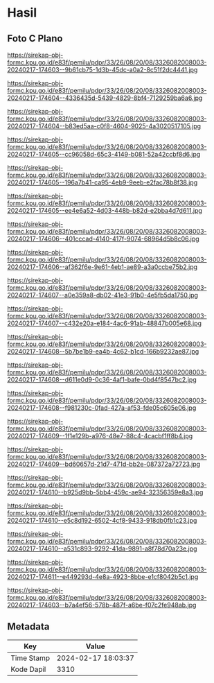 # Hasil

## Foto C Plano

https://sirekap-obj-formc.kpu.go.id/e83f/pemilu/pdpr/33/26/08/20/08/3326082008003-20240217-174603--9b61cb75-1d3b-45dc-a0a2-8c51f2dc4441.jpg

https://sirekap-obj-formc.kpu.go.id/e83f/pemilu/pdpr/33/26/08/20/08/3326082008003-20240217-174604--4336435d-5439-4829-8bf4-7129259ba6a6.jpg

https://sirekap-obj-formc.kpu.go.id/e83f/pemilu/pdpr/33/26/08/20/08/3326082008003-20240217-174604--b83ed5aa-c0f8-4604-9025-4a3020517105.jpg

https://sirekap-obj-formc.kpu.go.id/e83f/pemilu/pdpr/33/26/08/20/08/3326082008003-20240217-174605--cc96058d-65c3-4149-b081-52a42ccbf8d6.jpg

https://sirekap-obj-formc.kpu.go.id/e83f/pemilu/pdpr/33/26/08/20/08/3326082008003-20240217-174605--196a7b41-ca95-4eb9-9eeb-e2fac78b8f38.jpg

https://sirekap-obj-formc.kpu.go.id/e83f/pemilu/pdpr/33/26/08/20/08/3326082008003-20240217-174605--ee4e6a52-4d03-448b-b82d-e2bba4d7d611.jpg

https://sirekap-obj-formc.kpu.go.id/e83f/pemilu/pdpr/33/26/08/20/08/3326082008003-20240217-174606--401cccad-4140-417f-9074-68964d5b8c06.jpg

https://sirekap-obj-formc.kpu.go.id/e83f/pemilu/pdpr/33/26/08/20/08/3326082008003-20240217-174606--af362f6e-9e61-4eb1-ae89-a3a0ccbe75b2.jpg

https://sirekap-obj-formc.kpu.go.id/e83f/pemilu/pdpr/33/26/08/20/08/3326082008003-20240217-174607--a0e359a8-db02-41e3-91b0-4e5fb5da1750.jpg

https://sirekap-obj-formc.kpu.go.id/e83f/pemilu/pdpr/33/26/08/20/08/3326082008003-20240217-174607--c432e20a-e184-4ac6-91ab-48847b005e68.jpg

https://sirekap-obj-formc.kpu.go.id/e83f/pemilu/pdpr/33/26/08/20/08/3326082008003-20240217-174608--5b7be1b9-ea4b-4c62-b1cd-166b9232ae87.jpg

https://sirekap-obj-formc.kpu.go.id/e83f/pemilu/pdpr/33/26/08/20/08/3326082008003-20240217-174608--d611e0d9-0c36-4af1-bafe-0bd4f8547bc2.jpg

https://sirekap-obj-formc.kpu.go.id/e83f/pemilu/pdpr/33/26/08/20/08/3326082008003-20240217-174608--f981230c-0fad-427a-af53-fde05c605e06.jpg

https://sirekap-obj-formc.kpu.go.id/e83f/pemilu/pdpr/33/26/08/20/08/3326082008003-20240217-174609--1f1e129b-a976-48e7-88c4-4cacbf1ff8b4.jpg

https://sirekap-obj-formc.kpu.go.id/e83f/pemilu/pdpr/33/26/08/20/08/3326082008003-20240217-174609--bd60657d-21d7-471d-bb2e-087372a72723.jpg

https://sirekap-obj-formc.kpu.go.id/e83f/pemilu/pdpr/33/26/08/20/08/3326082008003-20240217-174610--b925d9bb-5bb4-459c-ae94-32356359e8a3.jpg

https://sirekap-obj-formc.kpu.go.id/e83f/pemilu/pdpr/33/26/08/20/08/3326082008003-20240217-174610--e5c8d192-6502-4cf8-9433-918db0fb1c23.jpg

https://sirekap-obj-formc.kpu.go.id/e83f/pemilu/pdpr/33/26/08/20/08/3326082008003-20240217-174610--a531c893-9292-41da-9891-a8f78d70a23e.jpg

https://sirekap-obj-formc.kpu.go.id/e83f/pemilu/pdpr/33/26/08/20/08/3326082008003-20240217-174611--e449293d-4e8a-4923-8bbe-e1cf8042b5c1.jpg

https://sirekap-obj-formc.kpu.go.id/e83f/pemilu/pdpr/33/26/08/20/08/3326082008003-20240217-174603--b7a4ef56-578b-487f-a6be-f07c2fe948ab.jpg


## Metadata

| Key        | Value               |
| ---------- | ------------------- |
| Time Stamp | 2024-02-17 18:03:37 |
| Kode Dapil | 3310                |




